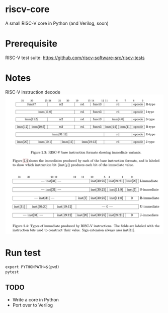 # riscv-core
A small RISC-V core in Python (and Verilog, soon)

# Prerequisite
RISC-V test suite: https://github.com/riscv-software-src/riscv-tests

# Notes
RISC-V instruction decode
![alt text](docs/riscv_instruction_decode.jpg)

# Run test
```
export PYTHONPATH=$(pwd)
pytest
```

## TODO
- Write a core in Python
- Port over to Verilog
